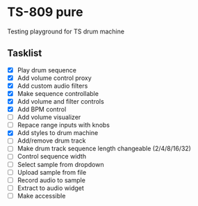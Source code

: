 # TS-809 pure

Testing playground for TS drum machine

## Tasklist

- [X] Play drum sequence
- [X] Add volume control proxy
- [X] Add custom audio filters
- [X] Make sequence controllable
- [X] Add volume and filter controls
- [X] Add BPM control
- [ ] Add volume visualizer
- [ ] Repace range inputs with knobs
- [X] Add styles to drum machine
- [ ] Add/remove drum track
- [ ] Make drum track sequence length changeable (2/4/8/16/32)
- [ ] Control sequence width
- [ ] Select sample from dropdown
- [ ] Upload sample from file
- [ ] Record audio to sample
- [ ] Extract to audio widget
- [ ] Make accessible
